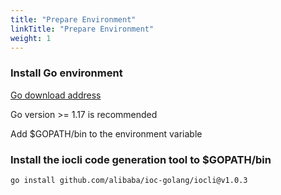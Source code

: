 ```yaml
---
title: "Prepare Environment"
linkTitle: "Prepare Environment"
weight: 1
---
```


### Install Go environment

[Go download address](https://go.dev/dl/)

Go version >= 1.17 is recommended

Add $GOPATH/bin to the environment variable

### Install the iocli code generation tool to $GOPATH/bin

```shell
go install github.com/alibaba/ioc-golang/iocli@v1.0.3
````
